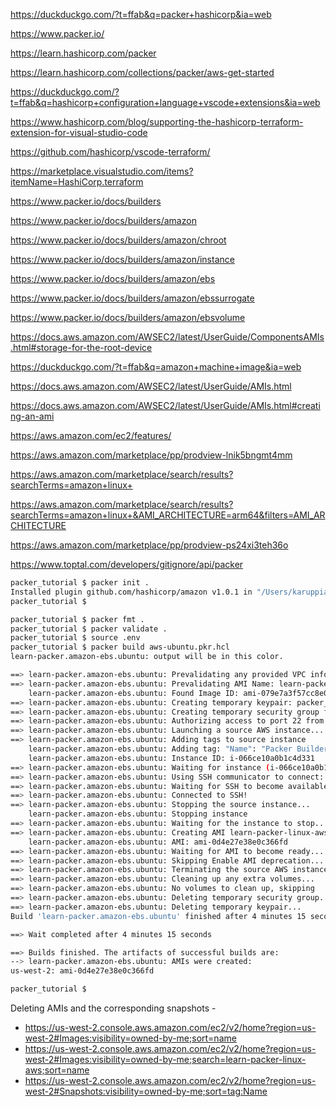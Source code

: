 https://duckduckgo.com/?t=ffab&q=packer+hashicorp&ia=web

https://www.packer.io/

https://learn.hashicorp.com/packer

https://learn.hashicorp.com/collections/packer/aws-get-started

https://duckduckgo.com/?t=ffab&q=hashicorp+configuration+language+vscode+extensions&ia=web

https://www.hashicorp.com/blog/supporting-the-hashicorp-terraform-extension-for-visual-studio-code

https://github.com/hashicorp/vscode-terraform/

https://marketplace.visualstudio.com/items?itemName=HashiCorp.terraform

https://www.packer.io/docs/builders

https://www.packer.io/docs/builders/amazon

https://www.packer.io/docs/builders/amazon/chroot

https://www.packer.io/docs/builders/amazon/instance

https://www.packer.io/docs/builders/amazon/ebs

https://www.packer.io/docs/builders/amazon/ebssurrogate

https://www.packer.io/docs/builders/amazon/ebsvolume

https://docs.aws.amazon.com/AWSEC2/latest/UserGuide/ComponentsAMIs.html#storage-for-the-root-device

https://duckduckgo.com/?t=ffab&q=amazon+machine+image&ia=web

https://docs.aws.amazon.com/AWSEC2/latest/UserGuide/AMIs.html

https://docs.aws.amazon.com/AWSEC2/latest/UserGuide/AMIs.html#creating-an-ami

https://aws.amazon.com/ec2/features/

https://aws.amazon.com/marketplace/pp/prodview-lnik5bngmt4mm

https://aws.amazon.com/marketplace/search/results?searchTerms=amazon+linux+

https://aws.amazon.com/marketplace/search/results?searchTerms=amazon+linux+&AMI_ARCHITECTURE=arm64&filters=AMI_ARCHITECTURE

https://aws.amazon.com/marketplace/pp/prodview-ps24xi3teh36o

https://www.toptal.com/developers/gitignore/api/packer

```bash
packer_tutorial $ packer init .
Installed plugin github.com/hashicorp/amazon v1.0.1 in "/Users/karuppiahn/.config/packer/plugins/github.com/hashicorp/amazon/packer-plugin-amazon_v1.0.1_x5.0_darwin_amd64"
packer_tutorial $
```

```bash
packer_tutorial $ packer fmt .
packer_tutorial $ packer validate .
packer_tutorial $ source .env
packer_tutorial $ packer build aws-ubuntu.pkr.hcl
learn-packer.amazon-ebs.ubuntu: output will be in this color.

==> learn-packer.amazon-ebs.ubuntu: Prevalidating any provided VPC information
==> learn-packer.amazon-ebs.ubuntu: Prevalidating AMI Name: learn-packer-linux-aws
    learn-packer.amazon-ebs.ubuntu: Found Image ID: ami-079e7a3f57cc8e0d0
==> learn-packer.amazon-ebs.ubuntu: Creating temporary keypair: packer_61504688-8e04-859a-9e75-5289f04313b7
==> learn-packer.amazon-ebs.ubuntu: Creating temporary security group for this instance: packer_6150468e-06ae-e5df-5350-96411f3989a5
==> learn-packer.amazon-ebs.ubuntu: Authorizing access to port 22 from [0.0.0.0/0] in the temporary security groups...
==> learn-packer.amazon-ebs.ubuntu: Launching a source AWS instance...
==> learn-packer.amazon-ebs.ubuntu: Adding tags to source instance
    learn-packer.amazon-ebs.ubuntu: Adding tag: "Name": "Packer Builder"
    learn-packer.amazon-ebs.ubuntu: Instance ID: i-066ce10a0b1c4d331
==> learn-packer.amazon-ebs.ubuntu: Waiting for instance (i-066ce10a0b1c4d331) to become ready...
==> learn-packer.amazon-ebs.ubuntu: Using SSH communicator to connect: 34.222.245.109
==> learn-packer.amazon-ebs.ubuntu: Waiting for SSH to become available...
==> learn-packer.amazon-ebs.ubuntu: Connected to SSH!
==> learn-packer.amazon-ebs.ubuntu: Stopping the source instance...
    learn-packer.amazon-ebs.ubuntu: Stopping instance
==> learn-packer.amazon-ebs.ubuntu: Waiting for the instance to stop...
==> learn-packer.amazon-ebs.ubuntu: Creating AMI learn-packer-linux-aws from instance i-066ce10a0b1c4d331
    learn-packer.amazon-ebs.ubuntu: AMI: ami-0d4e27e38e0c366fd
==> learn-packer.amazon-ebs.ubuntu: Waiting for AMI to become ready...
==> learn-packer.amazon-ebs.ubuntu: Skipping Enable AMI deprecation...
==> learn-packer.amazon-ebs.ubuntu: Terminating the source AWS instance...
==> learn-packer.amazon-ebs.ubuntu: Cleaning up any extra volumes...
==> learn-packer.amazon-ebs.ubuntu: No volumes to clean up, skipping
==> learn-packer.amazon-ebs.ubuntu: Deleting temporary security group...
==> learn-packer.amazon-ebs.ubuntu: Deleting temporary keypair...
Build 'learn-packer.amazon-ebs.ubuntu' finished after 4 minutes 15 seconds.

==> Wait completed after 4 minutes 15 seconds

==> Builds finished. The artifacts of successful builds are:
--> learn-packer.amazon-ebs.ubuntu: AMIs were created:
us-west-2: ami-0d4e27e38e0c366fd

packer_tutorial $
```

Deleting AMIs and the corresponding snapshots -
- https://us-west-2.console.aws.amazon.com/ec2/v2/home?region=us-west-2#Images:visibility=owned-by-me;sort=name
- https://us-west-2.console.aws.amazon.com/ec2/v2/home?region=us-west-2#Images:visibility=owned-by-me;search=learn-packer-linux-aws;sort=name
- https://us-west-2.console.aws.amazon.com/ec2/v2/home?region=us-west-2#Snapshots:visibility=owned-by-me;sort=tag:Name

